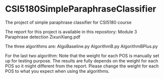 # CSI5180SimpleParaphraseClassifier
The project of simple paraphrase classifier for CSI5180 course

The report for this project is available in this repository:
Module 3 Paraphrase detection ZixunXiang.pdf

The three algorithms are:
AlgoBaseline.py
AlgorithmB.py
AlgorithmBPlus.py

For the last two algorithm:
Note that the weight for each POS is manually set up for testing purpose.
The results are fully depends on the weight for each POS so it might different from the report.
Please change the weight for each POS to what you expect when using the algorithms.
